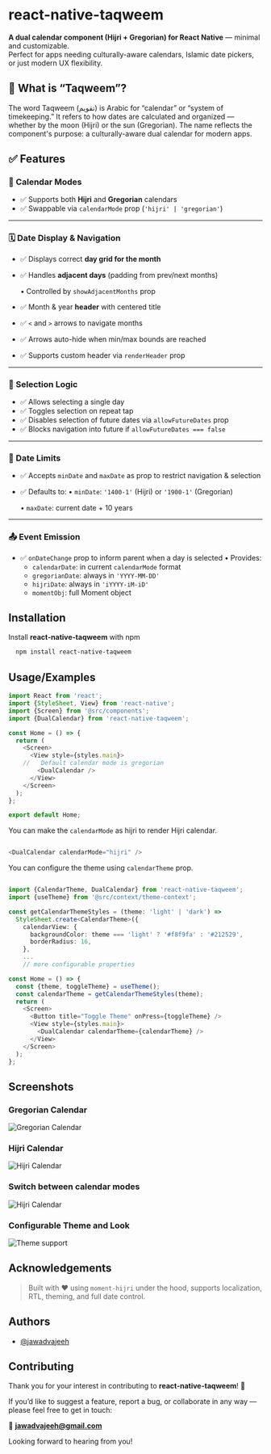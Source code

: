 # react-native-taqweem

**A dual calendar component (Hijri + Gregorian) for React Native** — minimal and customizable.  
Perfect for apps needing culturally-aware calendars, Islamic date pickers, or just modern UX flexibility.

## 🕌 What is “Taqweem”?
The word Taqweem (تقويم) is Arabic for “calendar” or “system of timekeeping.”
It refers to how dates are calculated and organized — whether by the moon (Hijri) or the sun (Gregorian).
The name reflects the component's purpose: a culturally-aware dual calendar for modern apps.

## ✅ **Features**

### 📆 Calendar Modes

- ✅ Supports both **Hijri** and **Gregorian** calendars
- ✅ Swappable via `calendarMode` prop (`'hijri' | 'gregorian'`)

---

### 🗓 Date Display & Navigation

- ✅ Displays correct **day grid for the month**
- ✅ Handles **adjacent days** (padding from prev/next months)
    
    • Controlled by `showAdjacentMonths` prop
    
- ✅ Month & year **header** with centered title
- ✅ `<` and `>` arrows to navigate months
- ✅ Arrows auto-hide when min/max bounds are reached
- ✅ Supports custom header via `renderHeader` prop

---

### 📍 Selection Logic

- ✅ Allows selecting a single day
- ✅ Toggles selection on repeat tap
- ✅ Disables selection of future dates via `allowFutureDates` prop
- ✅ Blocks navigation into future if `allowFutureDates === false`

---

### 🔢 Date Limits

- ✅ Accepts `minDate` and `maxDate` as prop to restrict navigation & selection
- ✅ Defaults to:
• `minDate`: `'1400-1'` (Hijri) or `'1900-1'` (Gregorian)
    
    • `maxDate`: current date + 10 years
    

---

### 📤 Event Emission

- ✅ `onDateChange` prop to inform parent when a day is selected
• Provides:
    - `calendarDate`: in current `calendarMode` format
    - `gregorianDate`: always in `'YYYY-MM-DD'`
    - `hijriDate`: always in `'iYYYY-iM-iD'`
    - `momentObj`: full Moment object


## Installation

Install **react-native-taqweem** with npm

```bash
  npm install react-native-taqweem
```
    
## Usage/Examples

```typescript
import React from 'react';
import {StyleSheet, View} from 'react-native';
import {Screen} from '@src/components';
import {DualCalendar} from 'react-native-taqweem';

const Home = () => {
  return (
    <Screen>
      <View style={styles.main}>
    //   Default calendar mode is gregorian
        <DualCalendar />
      </View>
    </Screen>
  );
};

export default Home;
```

You can make the `calendarMode` as hijri to render Hijri calendar. 

```typescript

<DualCalendar calendarMode="hijri" />


```

You can configure the theme using `calendarTheme` prop.

```typescript

import {CalendarTheme, DualCalendar} from 'react-native-taqweem';
import {useTheme} from '@src/context/theme-context';

const getCalendarThemeStyles = (theme: 'light' | 'dark') =>
  StyleSheet.create<CalendarTheme>({
    calendarView: {
      backgroundColor: theme === 'light' ? '#f8f9fa' : '#212529',
      borderRadius: 16,
    },
	...
	// more configurable properties

const Home = () => {
  const {theme, toggleTheme} = useTheme();
  const calendarTheme = getCalendarThemeStyles(theme);
  return (
    <Screen>
      <Button title="Toggle Theme" onPress={toggleTheme} />
      <View style={styles.main}>
        <DualCalendar calendarTheme={calendarTheme} />
      </View>
    </Screen>
  );
};

```


## Screenshots

### Gregorian Calendar

![Gregorian Calendar](./assets/calendar_mode_gregorian.png)

### Hijri Calendar

![Hijri Calendar](./assets/calendar_mode_hijri.png)

### Switch between calendar modes

![Hijri Calendar](./assets/toggle-calendar-mode.gif)

### Configurable Theme and Look

![Theme support](./assets/calendar-theme.gif)


## Acknowledgements

> Built with ❤️ using `moment-hijri` under the hood, supports localization, RTL, theming, and full date control.


## Authors

- [@jawadvajeeh](https://www.github.com/jawadvajeeh)


## Contributing


Thank you for your interest in contributing to **react-native-taqweem**! 🙌

If you’d like to suggest a feature, report a bug, or collaborate in any way —  
please feel free to get in touch:

📩 **jawadvajeeh@gmail.com**

Looking forward to hearing from you!


